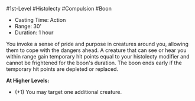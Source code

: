 #1st-Level #Histolecty #Compulsion #Boon
 
- Casting Time: Action
- Range: 30'
- Duration: 1 hour  

You invoke a sense of pride and purpose in creatures around you, allowing them to cope with the dangers ahead. A creature that can see or hear you within range gain temporary hit points equal to your histolecty modifier and cannot be frightened for the boon's duration. The boon ends early if the temporary hit points are depleted or replaced.
 
**At Higher Levels:** 
* (+1) You may target one additional creature.